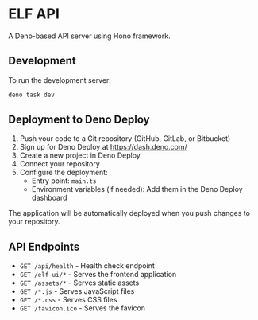 # ELF API

A Deno-based API server using Hono framework.

## Development

To run the development server:

```bash
deno task dev
```

## Deployment to Deno Deploy

1. Push your code to a Git repository (GitHub, GitLab, or Bitbucket)
2. Sign up for Deno Deploy at https://dash.deno.com/
3. Create a new project in Deno Deploy
4. Connect your repository
5. Configure the deployment:
   - Entry point: `main.ts`
   - Environment variables (if needed): Add them in the Deno Deploy dashboard

The application will be automatically deployed when you push changes to your repository.

## API Endpoints

- `GET /api/health` - Health check endpoint
- `GET /elf-ui/*` - Serves the frontend application
- `GET /assets/*` - Serves static assets
- `GET /*.js` - Serves JavaScript files
- `GET /*.css` - Serves CSS files
- `GET /favicon.ico` - Serves the favicon
```
